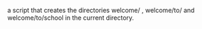 a script that creates the directories welcome/ , welcome/to/ and welcome/to/school in the current directory.
